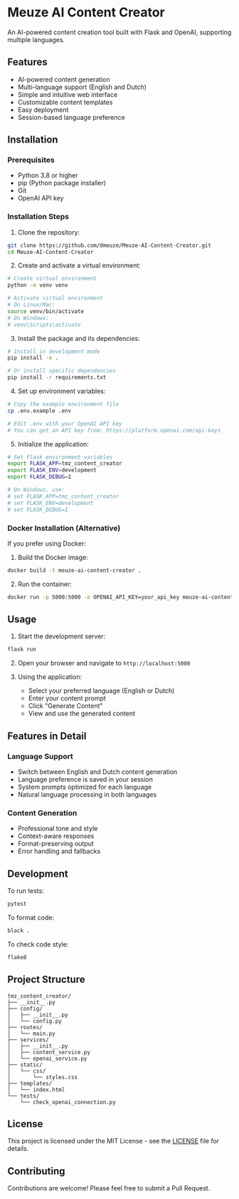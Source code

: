 # Meuze AI Content Creator

An AI-powered content creation tool built with Flask and OpenAI, supporting multiple languages.

## Features

- AI-powered content generation
- Multi-language support (English and Dutch)
- Simple and intuitive web interface
- Customizable content templates
- Easy deployment
- Session-based language preference

## Installation

### Prerequisites

- Python 3.8 or higher
- pip (Python package installer)
- Git
- OpenAI API key

### Installation Steps

1. Clone the repository:
```bash
git clone https://github.com/dmeuze/Meuze-AI-Content-Creator.git
cd Meuze-AI-Content-Creator
```

2. Create and activate a virtual environment:
```bash
# Create virtual environment
python -m venv venv

# Activate virtual environment
# On Linux/Mac:
source venv/bin/activate
# On Windows:
# venv\Scripts\activate
```

3. Install the package and its dependencies:
```bash
# Install in development mode
pip install -e .

# Or install specific dependencies
pip install -r requirements.txt
```

4. Set up environment variables:
```bash
# Copy the example environment file
cp .env.example .env

# Edit .env with your OpenAI API key
# You can get an API key from: https://platform.openai.com/api-keys
```

5. Initialize the application:
```bash
# Set Flask environment variables
export FLASK_APP=tmz_content_creator
export FLASK_ENV=development
export FLASK_DEBUG=1

# On Windows, use:
# set FLASK_APP=tmz_content_creator
# set FLASK_ENV=development
# set FLASK_DEBUG=1
```

### Docker Installation (Alternative)

If you prefer using Docker:

1. Build the Docker image:
```bash
docker build -t meuze-ai-content-creator .
```

2. Run the container:
```bash
docker run -p 5000:5000 -e OPENAI_API_KEY=your_api_key meuze-ai-content-creator
```

## Usage

1. Start the development server:
```bash
flask run
```

2. Open your browser and navigate to `http://localhost:5000`

3. Using the application:
   - Select your preferred language (English or Dutch)
   - Enter your content prompt
   - Click "Generate Content"
   - View and use the generated content

## Features in Detail

### Language Support
- Switch between English and Dutch content generation
- Language preference is saved in your session
- System prompts optimized for each language
- Natural language processing in both languages

### Content Generation
- Professional tone and style
- Context-aware responses
- Format-preserving output
- Error handling and fallbacks

## Development

To run tests:
```bash
pytest
```

To format code:
```bash
black .
```

To check code style:
```bash
flake8
```

## Project Structure

```
tmz_content_creator/
├── __init__.py
├── config/
│   ├── __init__.py
│   └── config.py
├── routes/
│   └── main.py
├── services/
│   ├── __init__.py
│   ├── content_service.py
│   └── openai_service.py
├── static/
│   └── css/
│       └── styles.css
├── templates/
│   └── index.html
└── tests/
    └── check_openai_connection.py
```

## License

This project is licensed under the MIT License - see the [LICENSE](LICENSE) file for details.

## Contributing

Contributions are welcome! Please feel free to submit a Pull Request. 